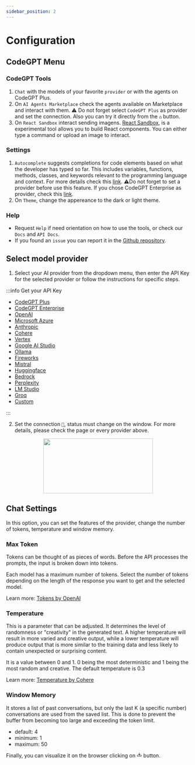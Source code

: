 ```yaml
---
sidebar_position: 2
---
```


# Configuration

## CodeGPT Menu

### CodeGPT Tools

1. `Chat` with the models of your favorite `provider` or with the agents on CodeGPT Plus.
2. On `AI Agents Marketplace` check the agents available on Marketplace and interact with them. ⚠️ Do not forget select `CodeGPT Plus` as provider and set the connection. Also you can try it directly from the `⌂` button.
3. On `React Sandbox`  interact sending imagens. [React Sandbox](http://localhost:54112/vision), is a experimental tool allows you to build React components. You can either type a command or upload an image to interact.

### Settings
1. `Autocomplete` suggests completions for code elements based on what the developer has typed so far. This includes variables, functions, methods, classes, and keywords relevant to the programming language and context. For more details check this [link](https://docs.codegpt.co/docs/tutorial-features/code_autocompletion).
   ⚠️Do not forget to set a provider before use this feature. If you chose CodeGPT Enterprise as provider, check this [link](https://docs.codegpt.co/docs/tutorial-features/code_autocompletion).
2. On `Theme`, change the appereance to the dark or light theme.

### Help
- Request `Help` if need orientation on how to use the tools, or check our `Docs` and `API Docs`.
- If you found an `issue` you can report it in the [Github repository](https://github.com/davila7/code-gpt-docs/issues/240).

## Select model provider

1. Select your AI provider from the dropdown menu, then enter the API Key for the selected provider or follow the instructions for specific steps.

:::info Get your API Key

- [CodeGPT Plus](/docs/tutorial-ai-providers/codegpt_plus)
- [CodeGPT Enterprise](/docs/tutorial-ai-providers/codegpt_enterprise)
- [OpenAI](/docs/tutorial-ai-providers/openai)
- [Microsoft Azure](/docs/tutorial-ai-providers/microsoft-azure)
- [Anthropic](/docs/tutorial-ai-providers/anthropic)
- [Cohere](/docs/tutorial-ai-providers/cohere)
- [Vertex](/docs/tutorial-ai-providers/google_vertex)
- [Google AI Studio](/docs/tutorial-ai-providers/google)
- [Ollama](/docs/tutorial-ai-providers/ollama)
- [Fireworks](/docs/tutorial-ai-providers/fireworks)
- [Mistral](/docs/tutorial-ai-providers/mistral)
- [Huggingface](/docs/tutorial-ai-providers/huggingface)
- [Bedrock](/docs/tutorial-ai-providers/bedrock)
- [Perplexity](/docs/tutorial-ai-providers/perplexity)
- [LM Studio](/docs/tutorial-ai-providers/lmstudio)
- [Groq](/docs/tutorial-ai-providers/Groq)
- [Custom](/docs/tutorial-ai-providers/custom)

:::

2. Set the connection `🔑`, status must change on the window. For more details, please check the page or every provider above.

<p align="center">
    <img width="300" height="150" src="https://github.com/davila7/code-gpt-docs/assets/37567214/1bd230b7-f9a3-4822-8f67-4bb98d3940c3" />
</p>

## Chat Settings 

In this option, you can set the features of the provider, change the number of tokens, temperature and window memory.

### Max Token
Tokens can be thought of as pieces of words. Before the API processes the prompts, the input is broken down into tokens.

Each model has a maximum number of tokens. Select the number of tokens depending on the length of the response you want to get and the selected model.

Learn more: [Tokens by OpenAI](https://help.openai.com/en/articles/4936856-what-are-tokens-and-how-to-count-them)

### Temperature
This is a parameter that can be adjusted. It determines the level of randomness or "creativity" in the generated text. A higher temperature will result in more varied and creative output, while a lower temperature will produce output that is more similar to the training data and less likely to contain unexpected or surprising content.

It is a value between 0 and 1. 0 being the most deterministic and 1 being the most random and creative. The default temperature is 0.3

Learn more: [Temperature by Cohere](https://docs.cohere.ai/docs/temperature)

### Window Memory

It stores a list of past conversations, but only the last K (a specific number) conversations are used from the saved list. This is done to prevent the buffer from becoming too large and exceeding the token limit.

- default: 4
- minimum: 1
- maximum: 50

Finally, you can visualize it on the browser clicking on <svg xmlns="http://www.w3.org/2000/svg" width="1em" height="1em" viewBox="0 0 24 24"><path fill="currentColor" d="M2 12h2v5h16v-5h2v5c0 1.11-.89 2-2 2H4a2 2 0 0 1-2-2zm10 3l5.55-5.46l-1.42-1.41L13 11.25V2h-2v9.25L7.88 8.13L6.46 9.55z"/></svg>  button.


